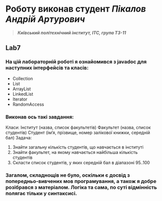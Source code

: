 # Роботу виконав студент ***Пікалов Андрій Артурович***
> ***Київський політехнічний інститут, ІТС, група ТЗ-11***

## Lab7

###  На цій лабораторній роботі я ознайомився з javadoc для наступних інтерфейсів та класів:
- Collection
- List
- ArrayList
- LinkedList
- Iterator
- RandomAccess
 ### Виконав ось такі завдання:
 Класи:
Інститут (назва, список факультетів)
Факультет (назва, список студентів)
Студент (ім’я, прізвище, номер залікової книжки, середній бал)
Задача:
1) Знайти загальну кількість студентів, що навчається в інституті
2) Знайти факультет, на якому навчається найбільша кількість студентів 
3) Скласти список студентів, у яких середній бал в діапазоні 95..100

### Загалом, складнощів не було, оскільки є досвід з попередньо-вивчених мов програмування, а також я добре розібрався з матеріалом. Логіка та сама, по суті відмінність полягає тільки у синтаксисі.